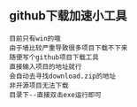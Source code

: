 ## github下载加速小工具

    目前只有win的哦
    由于墙比较严重导致很多项目下载不下来  
    随便写个github项目下载工具  
    直接输入项目的地址就行  
    会自动去寻找download.zip的地址  
    非开源项目无法下载
    目录下--直接双击exe运行即可
